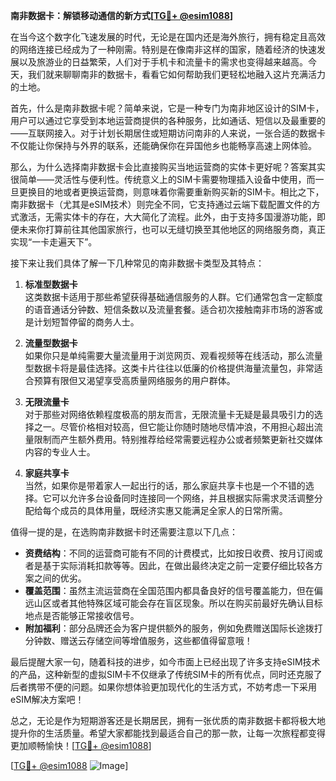 **南非数据卡：解锁移动通信的新方式[[TG💪+ @esim1088](https://t.me/s/esim1088)]**

在当今这个数字化飞速发展的时代，无论是在国内还是海外旅行，拥有稳定且高效的网络连接已经成为了一种刚需。特别是在像南非这样的国家，随着经济的快速发展以及旅游业的日益繁荣，人们对于手机卡和流量卡的需求也变得越来越高。今天，我们就来聊聊南非的数据卡，看看它如何帮助我们更轻松地融入这片充满活力的土地。

首先，什么是南非数据卡呢？简单来说，它是一种专门为南非地区设计的SIM卡，用户可以通过它享受到本地运营商提供的各种服务，比如通话、短信以及最重要的——互联网接入。对于计划长期居住或短期访问南非的人来说，一张合适的数据卡不仅能让你保持与外界的联系，还能确保你在异国他乡也能畅享高速上网体验。

那么，为什么选择南非数据卡会比直接购买当地运营商的实体卡更好呢？答案其实很简单——灵活性与便利性。传统意义上的SIM卡需要物理插入设备中使用，而一旦更换目的地或者更换运营商，则意味着你需要重新购买新的SIM卡。相比之下，南非数据卡（尤其是eSIM技术）则完全不同，它支持通过云端下载配置文件的方式激活，无需实体卡的存在，大大简化了流程。此外，由于支持多国漫游功能，即便未来你打算前往其他国家旅行，也可以无缝切换至其他地区的网络服务商，真正实现“一卡走遍天下”。

接下来让我们具体了解一下几种常见的南非数据卡类型及其特点：

1. **标准型数据卡**  
   这类数据卡适用于那些希望获得基础通信服务的人群。它们通常包含一定额度的语音通话分钟数、短信条数以及流量套餐。适合初次接触南非市场的游客或是计划短暂停留的商务人士。

2. **流量型数据卡**  
   如果你只是单纯需要大量流量用于浏览网页、观看视频等在线活动，那么流量型数据卡将是最佳选择。这类卡片往往以低廉的价格提供海量流量包，非常适合预算有限但又渴望享受高质量网络服务的用户群体。

3. **无限流量卡**  
   对于那些对网络依赖程度极高的朋友而言，无限流量卡无疑是最具吸引力的选择之一。尽管价格相对较高，但它能让你随时随地尽情冲浪，不用担心超出流量限制而产生额外费用。特别推荐给经常需要远程办公或者频繁更新社交媒体内容的专业人士。

4. **家庭共享卡**  
   当然，如果你是带着家人一起出行的话，那么家庭共享卡也是一个不错的选择。它可以允许多台设备同时连接同一个网络，并且根据实际需求灵活调整分配给每个成员的具体用量，既经济实惠又能满足全家人的日常所需。

值得一提的是，在选购南非数据卡时还需要注意以下几点：

- **资费结构**：不同的运营商可能有不同的计费模式，比如按日收费、按月订阅或者是基于实际消耗扣款等等。因此，在做出最终决定之前一定要仔细比较各方案之间的优劣。
- **覆盖范围**：虽然主流运营商在全国范围内都具备良好的信号覆盖能力，但在偏远山区或者其他特殊区域可能会存在盲区现象。所以在购买前最好先确认目标地点是否能够正常接收信号。
- **附加福利**：部分品牌还会为客户提供额外的服务，例如免费赠送国际长途拨打分钟数、赠送云存储空间等增值服务，这些都值得留意哦！

最后提醒大家一句，随着科技的进步，如今市面上已经出现了许多支持eSIM技术的产品，这种新型的虚拟SIM卡不仅继承了传统SIM卡的所有优点，同时还克服了后者携带不便的问题。如果你想体验更加现代化的生活方式，不妨考虑一下采用eSIM解决方案吧！

总之，无论是作为短期游客还是长期居民，拥有一张优质的南非数据卡都将极大地提升你的生活质量。希望大家都能找到最适合自己的那一款，让每一次旅程都变得更加顺畅愉快！[[TG💪+ @esim1088](https://t.me/s/esim1088)]

[[TG💪+ @esim1088](https://t.me/s/esim1088) ![Image](https://i.postimg.cc/4NQfJmqS/Snipaste-2025-05-13-00-14-12.png)]